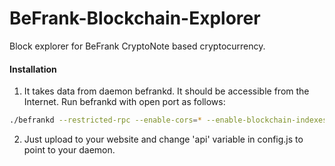 # BeFrank-Blockchain-Explorer
Block explorer for BeFrank CryptoNote based cryptocurrency.

#### Installation

1) It takes data from daemon befrankd. It should be accessible from the Internet. Run befrankd with open port as follows:
```bash
./befrankd --restricted-rpc --enable-cors=* --enable-blockchain-indexes --rpc-bind-ip=0.0.0.0 --rpc-bind-port=18322
```
2) Just upload to your website and change 'api' variable in config.js to point to your daemon.
